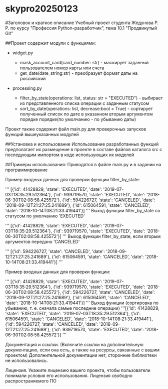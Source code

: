 # skypro20250123
#Заголовок и краткое описание
Учебный проект студента Жедунова Р. Р. по курсу "Профессия Python-разработчик", тема 10.1 "Продвинутый Git"

##Проект содержит модули с функциями:
- widget.py
  -  mask_account_card(card_number: str) - маскирует заданный пользователем номер карты или счета
  -  get_date(date_string:str) - преобразует формат даты на российский
 
- processing.py
  -  filter_by_state(operations: list, status: str = "EXECUTED") - выбирает из представленного списка операции с заданным статусом
  -  sort_by_date(operations: list, decrease:bool = True) - сортирует полученный список по дате в указанном вторым аргументом порядке порядке(по умолчанию - по убыванию даты)

Проект также содержит файл main.py для проверочных запусков функций вышеуказанных модулей

##Установка и использование
Использование разработанных функций предполагает их размещение в проекте в составе файлов каталога src с последующим импортом в коде использующих их моделей

##Примеры использования:
Приводятся в файле main.py и в задании на программирование


Пример входных данных для проверки функции filter_by_state:

'''
[{'id': 41428829, 'state': 'EXECUTED', 'date': '2019-07-03T18:35:29.512364'}, {'id': 939719570, 'state': 'EXECUTED', 'date': '2018-06-30T02:08:58.425572'}, {'id': 594226727, 'state': 'CANCELED', 'date': '2018-09-12T21:27:25.241689'}, {'id': 615064591, 'state': 'CANCELED', 'date': '2018-10-14T08:21:33.419441'}]
'''
Выход функции filter_by_state со статусом по умолчанию 'EXECUTED'

'''
[{'id': 41428829, 'state': 'EXECUTED', 'date': '2019-07-03T18:35:29.512364'}, {'id': 939719570, 'state': 'EXECUTED', 'date': '2018-06-30T02:08:58.425572'}]
'''
Выход функции filter_by_state, если вторым аргументов передано 'CANCELED'

'''
[{'id': 594226727, 'state': 'CANCELED', 'date': '2018-09-12T21:27:25.241689'}, {'id': 615064591, 'state': 'CANCELED', 'date': '2018-10-14T08:21:33.419441'}]
'''

Пример входных данных для проверки функции:

'''
[{'id': 41428829, 'state': 'EXECUTED', 'date': '2019-07-03T18:35:29.512364'}, 
{'id': 939719570, 'state': 'EXECUTED', 'date': '2018-06-30T02:08:58.425572'}, 
{'id': 594226727, 'state': 'CANCELED', 'date': '2018-09-12T21:27:25.241689'}, 
{'id': 615064591, 'state': 'CANCELED', 'date': '2018-10-14T08:21:33.419441'}]
'''
Выход функции (сортировка по убыванию, т. е. сначала самые последние операции)
'''[{'id': 41428829, 'state': 'EXECUTED', 'date': '2019-07-03T18:35:29.512364'}, {'id': 615064591, 'state': 'CANCELED', 'date': '2018-10-14T08:21:33.419441'}, {'id': 594226727, 'state': 'CANCELED', 'date': '2018-09-12T21:27:25.241689'}, {'id': 939719570, 'state': 'EXECUTED', 'date': '2018-06-30T02:08:58.425572'}]
'''

Документация и ссылки. (Включите ссылки на дополнительную документацию, если она есть, а также на ресурсы, связанные с вашим проектом) 
Дополнительной документации нет, сторонние библиотеки не использовались.

Лицензия. Укажите лицензию вашего проекта, чтобы пользователи понимали условия его использования.
Лицензия свободно распространяемого ПО
